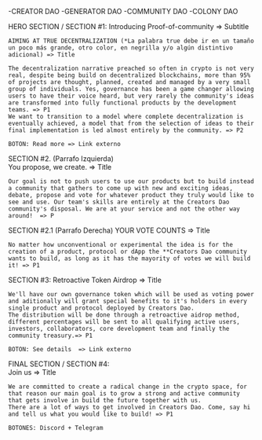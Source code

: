 -CREATOR DAO
-GENERATOR DAO
-COMMUNITY DAO
-COLONY DAO

HERO SECTION / SECTION #1:
    Introducing Proof-of-community => Subtitle
    
    AIMING AT TRUE DECENTRALIZATION (*La palabra true debe ir en un tamaño un poco más grande, otro color, en negrilla y/o algún distintivo adicional) => Title 

    The decentralization narrative preached so often in crypto is not very real, despite being build on decentralized blockchains, more than 95% of projects are thought, planned, created and managed by a very small group of individuals. Yes, governance has been a game changer allowing users to have their voice heard, but very rarely the community's ideas are transformed into fully functional products by the development teams. => P1
    We want to transition to a model where complete decentralization is eventually achieved, a model that from the selection of ideas to their final implementation is led almost entirely by the community. => P2
    
    BOTON: Read more => Link externo


SECTION #2. (Parrafo Izquierda)    
    You propose, we create. => Title
    
    Our goal is not to push users to use our products but to build instead a community that gathers to come up with new and exciting ideas, debate, propose and vote for whatever product they truly would like to see and use. Our team's skills are entirely at the Creators Dao community's disposal. We are at your service and not the other way around!  => P

SECTION #2.1 (Parrafo Derecha)
    YOUR VOTE COUNTS => Title
    
    No matter how unconventional or experimental the idea is for the creation of a product, protocol or dApp the **Creators Dao community wants to build, as long as it has the mayority of votes we will build it! => P1

SECTION #3: 
    Retroactive Token Airdrop => Title

    We'll have our own governance token which will be used as voting power and aditionally will grant special benefits to it's holders in every single product and protocol deployed by Creators Dao. 
    The distribution will be done through a retroactive aidrop method, different percentages will be sent to all qualifying active users, investors, collaborators, core development team and finally the community treasury.=> P1
    
    BOTON: See details  => Link externo

FINAL SECTION / SECTION #4:     
    Join us => Title 

    We are committed to create a radical change in the crypto space, for that reason our main goal is to grow a strong and active community that gets involve in build the future together with us. 
    There are a lot of ways to get involved in Creators Dao. Come, say hi and tell us what you would like to build! => P1
    
    BOTONES: Discord + Telegram 
